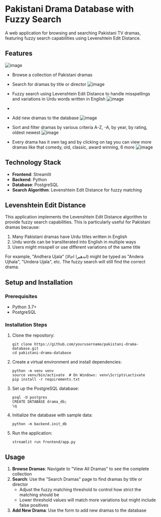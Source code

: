 # Pakistani Drama Database with Fuzzy Search

A web application for browsing and searching Pakistani TV dramas, featuring fuzzy search capabilities using Levenshtein Edit Distance.


## Features

![image](https://github.com/user-attachments/assets/db8661a2-2adc-4e2a-8805-e78bdd50b974)

- Browse a collection of Pakistani dramas
- Search for dramas by title or director
![image](https://github.com/user-attachments/assets/bde59dec-4183-490e-a411-25ec32510f72)

- Fuzzy search using Levenshtein Edit Distance to handle misspellings and variations in Urdu words written in English
![image](https://github.com/user-attachments/assets/c1996c79-e54c-4ba7-9352-ad9421f6f140)
- 
- Add new dramas to the database
![image](https://github.com/user-attachments/assets/3d7061cc-1e56-40bf-8393-529838accd26)

- Sort and filter dramas by various criteria A-Z, -A, by year, by rating, oldest newest
![image](https://github.com/user-attachments/assets/88756ef6-9d30-4f77-af68-cc8a4c9713f1)
 
- Every drama has it own tag and by clicking on tag you can view more dramas like that comedy, old, classic, award winning, 6 more
![image](https://github.com/user-attachments/assets/4a7b743b-6afc-4c17-b945-2477a95f8646)


## Technology Stack

- **Frontend**: Streamlit
- **Backend**: Python
- **Database**: PostgreSQL
- **Search Algorithm**: Levenshtein Edit Distance for fuzzy matching

## Levenshtein Edit Distance

This application implements the Levenshtein Edit Distance algorithm to provide fuzzy search capabilities. This is particularly useful for Pakistani dramas because:

1. Many Pakistani dramas have Urdu titles written in English
2. Urdu words can be transliterated into English in multiple ways
3. Users might misspell or use different variations of the same title

For example, "Andhera Ujala" (اندھیرا اجالا) might be typed as "Andera Ujhala", "Undera Ujala", etc. The fuzzy search will still find the correct drama.

## Setup and Installation

### Prerequisites

- Python 3.7+
- PostgreSQL

### Installation Steps

1. Clone the repository:
   ```
   git clone https://github.com/yourusername/pakistani-drama-database.git
   cd pakistani-drama-database
   ```

2. Create a virtual environment and install dependencies:
   ```
   python -m venv venv
   source venv/bin/activate  # On Windows: venv\Scripts\activate
   pip install -r requirements.txt
   ```

3. Set up the PostgreSQL database:
   ```
   psql -U postgres
   CREATE DATABASE drama_db;
   \q
   ```

4. Initialize the database with sample data:
   ```
   python -m backend.init_db
   ```

5. Run the application:
   ```
   streamlit run frontend/app.py
   ```

## Usage

1. **Browse Dramas**: Navigate to "View All Dramas" to see the complete collection
2. **Search**: Use the "Search Dramas" page to find dramas by title or director
   - Adjust the fuzzy matching threshold to control how strict the matching should be
   - Lower threshold values will match more variations but might include false positives
3. **Add New Drama**: Use the form to add new dramas to the database

